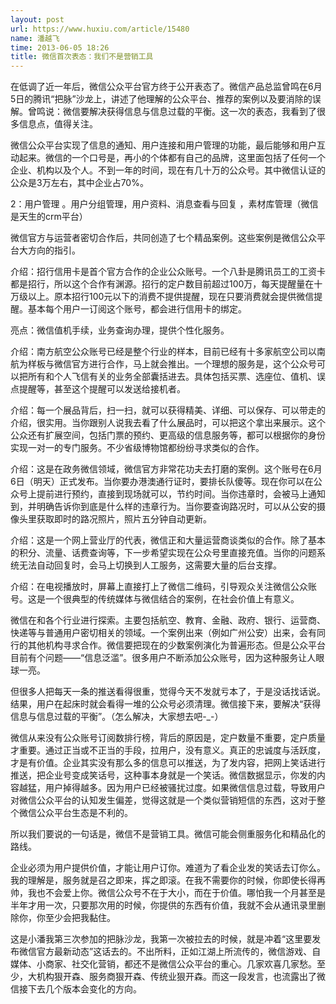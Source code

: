 ```yaml
---
layout: post
url: https://www.huxiu.com/article/15480
name: 潘越飞
time: 2013-06-05 18:26
title: 微信首次表态：我们不是营销工具
---
```

在低调了近一年后，微信公众平台官方终于公开表态了。微信产品总监曾鸣在6月5日的腾讯“把脉”沙龙上，讲述了他理解的公众平台、推荐的案例以及要消除的误解。曾鸣说：微信要解决获得信息与信息过载的平衡。这一次的表态，我看到了很多信息点，值得关注。

微信公众平台实现了信息的通知、用户连接和用户管理的功能，最后能够和用户互动起来。微信的一个口号是，再小的个体都有自己的品牌，这里面包括了任何一个企业、机构以及个人。不到一年的时间，现在有几十万的公众号。其中微信认证的公众是3万左右，其中企业占70%。

2：用户管理 。用户分组管理，用户资料、消息查看与回复 ，素材库管理（微信是天生的crm平台）

微信官方与运营者密切合作后，共同创造了七个精品案例。这些案例是微信公众平台大方向的指引。

介绍：招行信用卡是首个官方合作的企业公众账号。一个八卦是腾讯员工的工资卡都是招行，所以这个合作有渊源。招行的定户数目前超过100万，每天提醒量在十万级以上。原本招行100元以下的消费不提供提醒，现在只要消费就会提供微信提醒。基本每个用户一订阅这个账号，都会进行信用卡的绑定。

亮点：微信值机手续，业务查询办理，提供个性化服务。

介绍：南方航空公众账号已经是整个行业的样本，目前已经有十多家航空公司以南航为样板与微信官方进行合作，马上就会推出。一个理想的服务是，这个公众号可以把所有和个人飞信有关的业务全部囊括进去。具体包括买票、选座位、值机、误点提醒等，甚至这个提醒可以发送给接机者。

介绍：每一个展品背后，扫一扫，就可以获得精美、详细、可以保存、可以带走的介绍，很实用。当你跟别人说我去看了什么展品时，可以把这个拿出来展示。这个公众还有扩展空间，包括门票的预约、更高级的信息服务等，都可以根据你的身份实现一对一的专门服务。不少省级博物馆都纷纷寻求类似的合作。

介绍：这是在政务微信领域，微信官方非常花功夫去打磨的案例。这个账号在6月6日（明天）正式发布。当你要办港澳通行证时，要排长队傻等。现在你可以在公众号上提前进行预约，直接到现场就可以，节约时间。当你违章时，会被马上通知到，并明确告诉你到底是什么样的违章行为。当你要查询路况时，可以从公安的摄像头里获取即时的路况照片，照片五分钟自动更新。

介绍：这是一个网上营业厅的代表，微信正和大量运营商谈类似的合作。除了基本的积分、流量、话费查询等，下一步希望实现在公众号里直接充值。当你的问题系统无法自动回复时，会马上切换到人工服务，这需要大量的后台支撑。

介绍：在电视播放时，屏幕上直接打上了微信二维码，引导观众关注微信公众账号。这是一个很典型的传统媒体与微信结合的案例，在社会价值上有意义。

微信在和各个行业进行探索。主要包括航空、教育、金融、政府、银行、运营商、快递等与普通用户密切相关的领域。一个案例出来（例如广州公安）出来，会有同行的其他机构寻求合作。微信要把现在的少数案例演化为普遍形态。但是公众平台目前有个问题——“信息泛滥”。很多用户不断添加公众账号，因为这种服务让人眼球一亮。

但很多人把每天一条的推送看得很重，觉得今天不发就亏本了，于是没话找话说。结果，用户在起床时就会看得一堆的公众号必须清理。微信接下来，要解决“获得信息与信息过载的平衡”。（怎么解决，大家想去吧-_-）

微信从来没有公众账号订阅数排行榜，背后的原因是，定户数量不重要，定户质量才重要。通过正当或不正当的手段，拉用户，没有意义。真正的忠诚度与活跃度，才是有价值。企业其实没有那么多的信息可以推送，为了发内容，把网上笑话进行推送，把企业号变成笑话号，这种事本身就是一个笑话。微信数据显示，你发的内容越猛，用户掉得越多。因为用户已经被骚扰过度。如果微信信息过载，导致用户对微信公众平台的认知发生偏差，觉得这就是一个类似营销短信的东西，这对于整个微信公众平台生态是不利的。

所以我们要说的一句话是，微信不是营销工具。微信可能会侧重服务化和精品化的路线。

企业必须为用户提供价值，才能让用户订你。难道为了看企业发的笑话去订你么。我的理解是，服务就是召之即来，挥之即滚。在我不需要你的时候，你即使长得再帅，我也不会爱上你。微信公众号不在于大小，而在于价值。哪怕我一个月甚至是半年才用一次，只要那次用的时候，你提供的东西有价值，我就不会从通讯录里删除你，你至少会把我黏住。

这是小潘我第三次参加的把脉沙龙，我第一次被拉去的时候，就是冲着“这里要发布微信官方最新动态”这话去的。不出所料，正如江湖上所流传的，微信游戏、自媒体、小商家、社交化营销，都还不是微信公众平台的重心。几家欢喜几家愁。至少，大机构狠开森、服务商狠开森、传统业狠开森。而这一段发言，也流露出了微信接下去几个版本会变化的方向。

